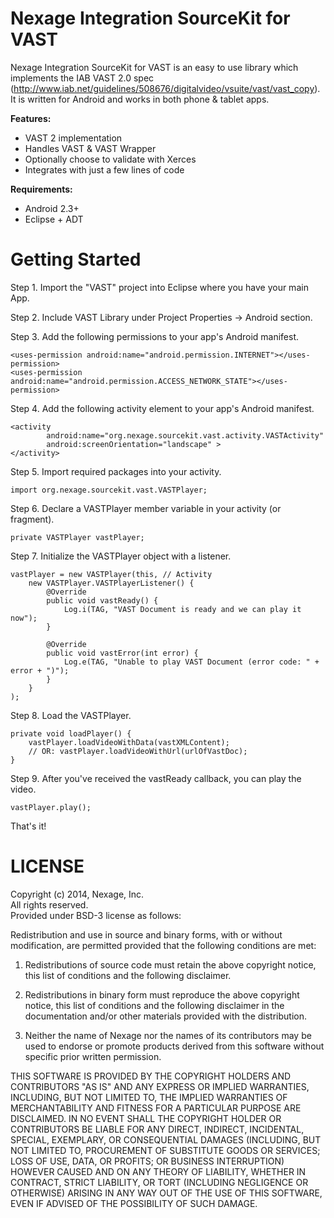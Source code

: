 Nexage Integration SourceKit for VAST
=====================================

Nexage Integration SourceKit for VAST is an easy to use library which implements the IAB VAST 2.0 spec (http://www.iab.net/guidelines/508676/digitalvideo/vsuite/vast/vast_copy). It is written for Android and works in both phone & tablet apps.

**Features:**

- VAST 2 implementation
- Handles VAST & VAST Wrapper
- Optionally choose to validate with Xerces
- Integrates with just a few lines of code

**Requirements:**

- Android 2.3+
- Eclipse + ADT

Getting Started
===============

Step 1. Import the "VAST" project into Eclipse where you have your main App.

Step 2. Include VAST Library under Project Properties -> Android section.

Step 3. Add the following permissions to your app's Android manifest.

	<uses-permission android:name="android.permission.INTERNET"></uses-permission>
	<uses-permission android:name="android.permission.ACCESS_NETWORK_STATE"></uses-permission>

Step 4. Add the following activity element to your app's Android manifest.

	<activity
            android:name="org.nexage.sourcekit.vast.activity.VASTActivity"
            android:screenOrientation="landscape" >
	</activity>
    
Step 5. Import required packages into your activity.

	import org.nexage.sourcekit.vast.VASTPlayer;
	
Step 6. Declare a VASTPlayer member variable in your activity (or fragment).

	private VASTPlayer vastPlayer;

Step 7. Initialize the VASTPlayer object with a listener.
	
	vastPlayer = new VASTPlayer(this, // Activity
		new VASTPlayer.VASTPlayerListener() {
			@Override
			public void vastReady() {
				Log.i(TAG, "VAST Document is ready and we can play it now");
			}

			@Override
			public void vastError(int error) {
				Log.e(TAG, "Unable to play VAST Document (error code: " + error + ")");
			}
		}
	);
	
Step 8. Load the VASTPlayer.

	private void loadPlayer() {
		vastPlayer.loadVideoWithData(vastXMLContent);
		// OR: vastPlayer.loadVideoWithUrl(urlOfVastDoc);
	}
	
Step 9. After you've received the vastReady callback, you can play the video.

	vastPlayer.play();

That's it! 


LICENSE
=======

Copyright (c) 2014, Nexage, Inc.<br/> 
All rights reserved.<br/>
Provided under BSD-3 license as follows:<br/>

Redistribution and use in source and binary forms, with or without
modification, are permitted provided that the following conditions are
met:

1.  Redistributions of source code must retain the above copyright notice,
    this list of conditions and the following disclaimer.

2.  Redistributions in binary form must reproduce the above copyright
    notice, this list of conditions and the following disclaimer in the
    documentation and/or other materials provided with the distribution.

3.  Neither the name of Nexage nor the names of its
    contributors may be used to endorse or promote products derived from
    this software without specific prior written permission.
 
THIS SOFTWARE IS PROVIDED BY THE COPYRIGHT HOLDERS AND CONTRIBUTORS "AS
IS" AND ANY EXPRESS OR IMPLIED WARRANTIES, INCLUDING, BUT NOT LIMITED
TO, THE IMPLIED WARRANTIES OF MERCHANTABILITY AND FITNESS FOR A
PARTICULAR PURPOSE ARE DISCLAIMED. IN NO EVENT SHALL THE COPYRIGHT
HOLDER OR CONTRIBUTORS BE LIABLE FOR ANY DIRECT, INDIRECT, INCIDENTAL,
SPECIAL, EXEMPLARY, OR CONSEQUENTIAL DAMAGES (INCLUDING, BUT NOT LIMITED
TO, PROCUREMENT OF SUBSTITUTE GOODS OR SERVICES; LOSS OF USE, DATA, OR
PROFITS; OR BUSINESS INTERRUPTION) HOWEVER CAUSED AND ON ANY THEORY OF
LIABILITY, WHETHER IN CONTRACT, STRICT LIABILITY, OR TORT (INCLUDING
NEGLIGENCE OR OTHERWISE) ARISING IN ANY WAY OUT OF THE USE OF THIS
SOFTWARE, EVEN IF ADVISED OF THE POSSIBILITY OF SUCH DAMAGE.
